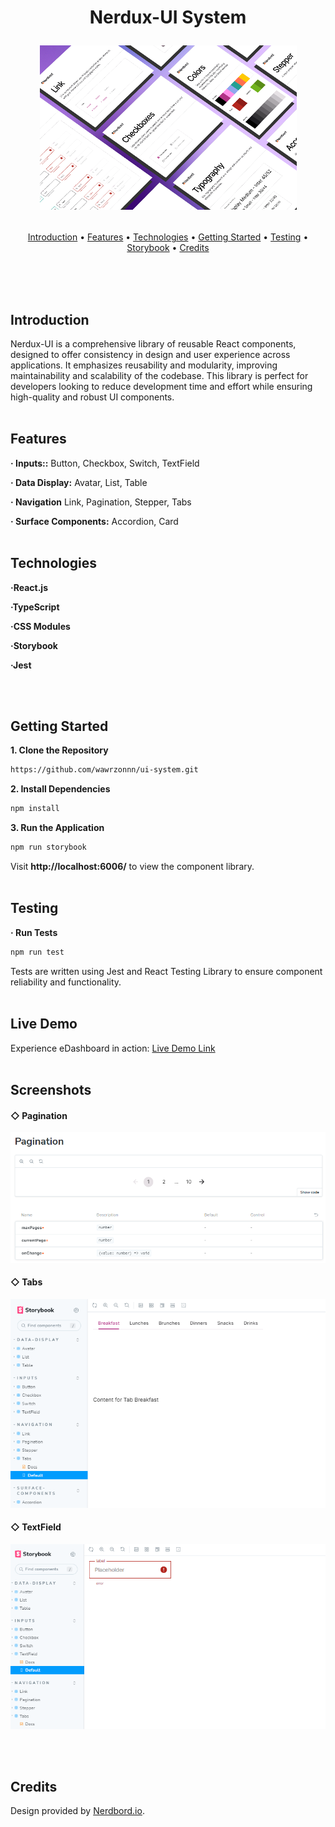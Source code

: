 <h1 align="center">
  Nerdux-UI System
  <p align="center">
    <img src="./docs/nerduxLogo.png" alt="Nerdux Logo"/>
  </p>
</h1>
<p align="center">
  <a href="#introduction">Introduction</a> •
  <a href="#features">Features</a> •
  <a href="#technologies">Technologies</a> •
  <a href="#getting-started">Getting Started</a> •
  <a href="#testing">Testing</a> •
  <a href="#storybook">Storybook</a> •
  <a href="#credits">Credits</a>
</p>
<br><br><br>

## Introduction

Nerdux-UI is a comprehensive library of reusable React components, designed to offer consistency in design and user experience across applications. It emphasizes reusability and modularity, improving maintainability and scalability of the codebase. This library is perfect for developers looking to reduce development time and effort while ensuring high-quality and robust UI components.
<br><br>

## Features

**· Inputs::** Button, Checkbox, Switch, TextField

**· Data Display:** Avatar, List, Table

**· Navigation** Link, Pagination, Stepper, Tabs

**· Surface Components:** Accordion, Card
<br><br>

## Technologies

**·React.js**

**·TypeScript**

**·CSS Modules**

**·Storybook**

**·Jest**

<br><br>

## Getting Started

**1. Clone the Repository**

```bash
https://github.com/wawrzonnn/ui-system.git
```

**2. Install Dependencies**

```bash
npm install
```

**3. Run the Application**

```bash
npm run storybook
```

Visit **http://localhost:6006/** to view the component library.
<br><br>

## Testing

**· Run Tests**

```bash
npm run test
```

Tests are written using Jest and React Testing Library to ensure component reliability and functionality.
<br><br>

## Live Demo

Experience eDashboard in action: [Live Demo Link](https://ui-system-oad1.vercel.app/?path=/story/inputs-switch--default)
<br><br>

## Screenshots

#### ◇ Pagination

<p align="center">
  <a href="./docs/nerdux1Big.png">
    <img src="./docs/nerdux1Small.png" alt="Pagination Component Thumbnail"/>
  </a>
</p>

#### ◇ Tabs

<p align="center">
  <a href="./docs/nerduxBig2.png">
    <img src="./docs/nerduxSmall2.png" alt="Tabs Component Thumbnail"/>
  </a>
</p>

#### ◇ TextField

<p align="center">
  <a href="./docs/nerdux3Big.png">
    <img src="./docs/nerdux3Small.png" alt="TextField Component Thumbnail"/>
  </a>
</p>
<br><br>

## Credits


Design provided by [Nerdbord.io](https://nerdbord.io).
